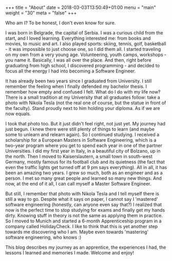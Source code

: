 +++
title = "About"
date = 2018-03-03T13:50:49+01:00
menu = "main" 
weight = "30" 
meta = "false" 
+++

Who am I? To be honest, I don't even know for sure. 

I was born in Belgrade, the capital of Serbia. I was a curious child from the start, and I loved learning. Everything interested me: from books and movies, to music and art. I also played sports: skiing, tennis, golf, basketball - it was impossible to just choose one, so I did them all. I started traveling on my own from a very young age. Volunteering, youth camps, workshops - you name it. Basically, I was all over the place. And then, right before graduating from high school, I discovered programming - and decided to focus all the energy I had into becoming a Software Engineer.

It has already been two years since I graduated from University. I still remember the feeling when I finally defended my bachelor thesis. I remember how empty and confused I felt. What do I do with my life now? There is a small tradition at my University that all graduates follow: take a photo with Nikola Tesla (not the real one of course, but the statue in front of the faculty). Stand proudly next to him holding your diploma. As if we are now equals. 

I took that photo too. But it just didn't feel right, not just yet. My journey had just begun. I knew there were still plenty of things to learn (and maybe some to unlearn and relearn again). So I continued studying. I received a scholarship for a European Masters in Software Engineering, which is a two-year program where you get to spend each year in one of the partner Universities. I did my first year in Italy, in a beautiful city of Bolzano, up in the north. Then I moved to Kaiserslautern, a small town in south-west Germany, mostly famous for its football club and its quietness (the fact that even the traffic lights get turned off at 9 pm says everything). All in all, it has been an amazing two years. I grew so much, both as an engineer and as a person. I met so many great people and learned so many new things. And now, at the end of it all, I can call myself a Master Software Engineer.

But still, I remember that photo with Nikola Tesla and I tell myself there is still a way to go. Despite what it says on paper, I cannot say I 'mastered' software engineering (honestly, can anyone even say that?) I realized that now is the perfect time to stop studying for exams and finally get my hands dirty. Knowing stuff in theory is not the same as applying them in practice. So I moved to Munich and started a 6-month Apprenticeship program in a company called HolidayCheck. I like to think that this is yet another step towards me discovering who I am. Maybe even towards 'mastering' software engineering, who knows :)

This blog describes my journey as an apprentice, the experiences I had, the lessons I learned and memories I made. Welcome and enjoy!
